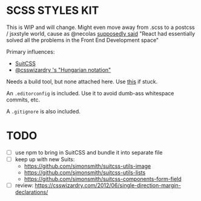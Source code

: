 # SCSS STYLES KIT

This is WIP and will change. Might even move away from .scss to a postcss / jsxstyle world, cause as @necolas [supposedly said](https://medium.com/bumpers/isnt-our-code-just-the-best-f028a78f33a9) "React had essentially solved all the problems in the Front End Development space"

Primary influences:
* [SuitCSS](https://github.com/suitcss/suit/blob/master/doc/README.md)
* [@csswizardry 's "Hungarian notation"](https://csswizardry.com/2015/03/more-transparent-ui-code-with-namespaces/)

Needs a build tool, but none attached here. Use [this](https://github.com/callumflack/gulp-boilerplate) if stuck.

An `.editorconfig` is included. Use it to avoid dumb-ass whitespace commits, etc.

A `.gitignore` is also included.

# TODO
- [ ] use npm to bring in SuitCSS and bundle it into separate file
- [ ] keep up with new Suits: 
    - https://github.com/simonsmith/suitcss-utils-image
    - https://github.com/simonsmith/suitcss-utils-lists
    - https://github.com/simonsmith/suitcss-components-form-field
- [ ] review: https://csswizardry.com/2012/06/single-direction-margin-declarations/

